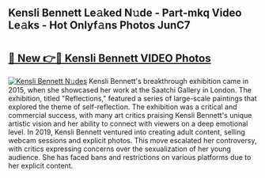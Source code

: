 ## Kensli Bennett Le𝚊ked N𝚞de - Part-mkq Video Le𝚊ks - Hot Onlyf𝚊ns Photos JunC7

# <h2><a href="http://ac22340.deff.icu/?id=Kensli+Bennett">🔗 New 👉🔴 Kensli Bennett VIDEO Photos</a></h2>

[![Kensli Bennett N𝚞des](https://i.imgur.com/rIISA9y.gif)](http://ac22340.deff.icu/?id=Kensli+Bennett)
Kensli Bennett's breakthrough exhibition came in 2015, when she showcased her work at the Saatchi Gallery in London. The exhibition, titled "Reflections," featured a series of large-scale paintings that explored the theme of self-reflection. The exhibition was a critical and commercial success, with many art critics praising Kensli Bennett's unique artistic vision and her ability to connect with viewers on a deep emotional level. In 2019, Kensli Bennett ventured into creating adult content, selling webcam sessions and explicit photos. This move escalated her controversy, with critics expressing concerns over the sexualization of her young audience. She has faced bans and restrictions on various platforms due to her explicit content.
